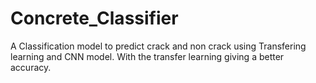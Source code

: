 # Concrete_Classifier
A Classification model to predict crack and non crack using Transfering learning and CNN model. 
With the transfer learning giving a better accuracy.
